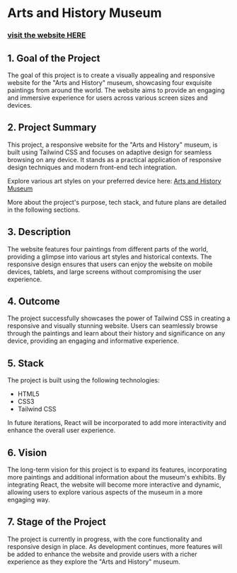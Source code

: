 # Arts and History Museum       
  ### [visit the website HERE](https://thodoriskall.github.io/museum-gallery-tailwind-site/)


## 1. Goal of the Project

The goal of this project is to create a visually appealing and responsive website for the "Arts and History" museum, showcasing four exquisite paintings from around the world. The website aims to provide an engaging and immersive experience for users across various screen sizes and devices.

## 2. Project Summary

This project, a responsive website for the "Arts and History" museum, is built using Tailwind CSS and focuses on adaptive design for seamless browsing on any device. It stands as a practical application of responsive design techniques and modern front-end tech integration.

Explore various art styles on your preferred device here: [Arts and History Museum](https://thodoriskall.github.io/museum-gallery-tailwind-site/)

More about the project's purpose, tech stack, and future plans are detailed in the following sections.

## 3. Description

The website features four paintings from different parts of the world, providing a glimpse into various art styles and historical contexts. The responsive design ensures that users can enjoy the website on mobile devices, tablets, and large screens without compromising the user experience.

## 4. Outcome

The project successfully showcases the power of Tailwind CSS in creating a responsive and visually stunning website. Users can seamlessly browse through the paintings and learn about their history and significance on any device, providing an engaging and informative experience.

## 5. Stack

The project is built using the following technologies:

- HTML5
- CSS3
- Tailwind CSS

In future iterations, React will be incorporated to add more interactivity and enhance the overall user experience.

## 6. Vision

The long-term vision for this project is to expand its features, incorporating more paintings and additional information about the museum's exhibits. By integrating React, the website will become more interactive and dynamic, allowing users to explore various aspects of the museum in a more engaging way.

## 7. Stage of the Project

The project is currently in progress, with the core functionality and responsive design in place. As development continues, more features will be added to enhance the website and provide users with a richer experience as they explore the "Arts and History" museum.
